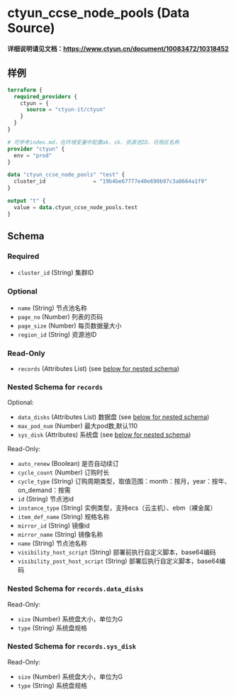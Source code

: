 # ctyun_ccse_node_pools (Data Source)
**详细说明请见文档：https://www.ctyun.cn/document/10083472/10318452**



## 样例

```terraform
terraform {
  required_providers {
    ctyun = {
      source = "ctyun-it/ctyun"
    }
  }
}

# 可参考index.md，在环境变量中配置ak、sk、资源池ID、可用区名称
provider "ctyun" {
  env = "prod"
}

data "ctyun_ccse_node_pools" "test" {
  cluster_id               = "19b4be67777e40e690b97c3a8664a1f9"
}

output "t" {
  value = data.ctyun_ccse_node_pools.test
}
```

<!-- schema generated by tfplugindocs -->
## Schema

### Required

- `cluster_id` (String) 集群ID

### Optional

- `name` (String) 节点池名称
- `page_no` (Number) 列表的页码
- `page_size` (Number) 每页数据量大小
- `region_id` (String) 资源池ID

### Read-Only

- `records` (Attributes List) (see [below for nested schema](#nestedatt--records))

<a id="nestedatt--records"></a>
### Nested Schema for `records`

Optional:

- `data_disks` (Attributes List) 数据盘 (see [below for nested schema](#nestedatt--records--data_disks))
- `max_pod_num` (Number) 最大pod数,默认110
- `sys_disk` (Attributes) 系统盘 (see [below for nested schema](#nestedatt--records--sys_disk))

Read-Only:

- `auto_renew` (Boolean) 是否自动续订
- `cycle_count` (Number) 订购时长
- `cycle_type` (String) 订购周期类型，取值范围：month：按月，year：按年、on_demand：按需
- `id` (String) 节点池id
- `instance_type` (String) 实例类型，支持ecs（云主机）、ebm（裸金属）
- `item_def_name` (String) 规格名称
- `mirror_id` (String) 镜像id
- `mirror_name` (String) 镜像名称
- `name` (String) 节点池名称
- `visibility_host_script` (String) 部署前执行自定义脚本，base64编码
- `visibility_post_host_script` (String) 部署后执行自定义脚本，base64编码

<a id="nestedatt--records--data_disks"></a>
### Nested Schema for `records.data_disks`

Read-Only:

- `size` (Number) 系统盘大小，单位为G
- `type` (String) 系统盘规格


<a id="nestedatt--records--sys_disk"></a>
### Nested Schema for `records.sys_disk`

Read-Only:

- `size` (Number) 系统盘大小，单位为G
- `type` (String) 系统盘规格